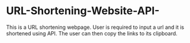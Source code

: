 # URL-Shortening-Website-API-
This is a URL shortening webpage. User is required to input a url and it is shortened using API. The user can then copy the links to its clipboard.
